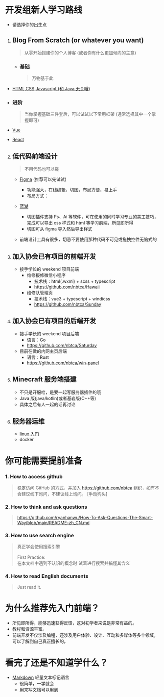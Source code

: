 # 开发组新人学习路线

- 请选择你的出生点

1. ## Blog From Scratch (or whatever you want)

   > 从零开始搭建你的个人博客 (或者你有什么更加倾向的主意)

   - ### 基础
     > 万物基于此

- [HTML,CSS,Javascript (和 Java 无关哦)](https://developer.mozilla.org/zh-CN/docs/Learn)

- ### 进阶

  > 当你掌握基础三件套后，可以试试以下常用框架 (通常选择其中一个掌握即可)

- [Vue](https://cn.vuejs.org/)
- [React](https://react.docschina.org/)

2. ## 低代码前端设计

   > 不用代码也可以搓

   - [Figma](https://www.figma.com/) (推荐可以先试试)

     - 功能强大，在线编辑，切图，布局方便，易上手
     - 布局方式：

   - [蓝湖](https://lanhuapp.com/)
     - 切图插件支持 Ps、Ai 等软件，可在使用的同时学习专业的美工技巧，完成可以导出 css 样式和 html 等学习前端，所见即所得
     - 切图可从 figma 导入然后导出样式
   - 前端设计工具有很多，切忌不要使用那种代码不可见或拖拽控件无脑式的

3. ## 加入协会已有项目的前端开发

   - 接手学长的 weekend 项目前端
     - 维修报修微信小程序
       - 技术栈：html(.wxml) + scss + typescript
       - <https://github.com/nbtca/Hawaii>
     - 维修队管理页
       - 技术栈：vue3 + typescript + windicss
       - <https://github.com/nbtca/Sunday>

4. ## 加入协会已有项目的后端开发

   - 接手学长的 weekend 项目后端
     - 语言：Go
     - <https://github.com/nbtca/Saturday>
   - 目前在做的内网主页后端
     - 语言：Rust
     - <https://github.com/nbtca/win-panel>

5. ## Minecraft 服务端搭建

   - 不只是开服哈，是要一起写服务器插件的哦
   - Java 版(java/kotlin)或者基岩版(C++等)
   - 具体之后有人一起的话再讨论

6. ## 服务器运维

   - [linux 入门](http://billie66.github.io/TLCL/book/index.html)
   - docker

# 你可能需要提前准备

### 1. How to access github

> 稳定访问 GitHub 的方式，并加入 <https://github.com/nbtca> 组织，如有不会建议线下询问，不建议线上询问。 [手动狗头]

### 2. How to think and ask questions

> <https://github.com/ryanhanwu/How-To-Ask-Questions-The-Smart-Way/blob/main/README-zh_CN.md>

### 3. How to use search engine

> 真正学会使用搜索引擎<br><br>
> First Practice:<br>
> 在本文档中遇到不认识的概念时 试着进行搜索并搞懂其含义

### 4. How to read English documents

> Just read it.

# 为什么推荐先入门前端？

- 所见即所得，能够迅速获得反馈，这对初学者来说是非常有益的。
- 教程和资源丰富。
- 前端开发不仅涉及编程，还涉及用户体验、设计、互动和多媒体等多个领域，可以了解到自己真正擅长的。

# 看完了还是不知道学什么？

- [Markdown](https://markdown.com.cn/) 轻量文本标记语言
  - 很简单，一学就会
  - 用来写文档可以用到
